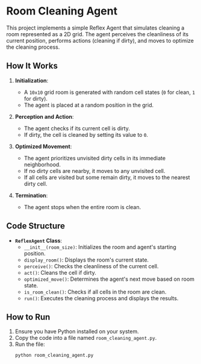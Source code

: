 # Room Cleaning Agent

This project implements a simple Reflex Agent that simulates cleaning a room represented as a 2D grid. The agent perceives the cleanliness of its current position, performs actions (cleaning if dirty), and moves to optimize the cleaning process.

## How It Works

1. **Initialization**: 
   - A `10x10` grid room is generated with random cell states (`0` for clean, `1` for dirty).
   - The agent is placed at a random position in the grid.

2. **Perception and Action**:
   - The agent checks if its current cell is dirty.
   - If dirty, the cell is cleaned by setting its value to `0`.

3. **Optimized Movement**:
   - The agent prioritizes unvisited dirty cells in its immediate neighborhood.
   - If no dirty cells are nearby, it moves to any unvisited cell.
   - If all cells are visited but some remain dirty, it moves to the nearest dirty cell.

4. **Termination**:
   - The agent stops when the entire room is clean.

## Code Structure

- **`ReflexAgent` Class**:
  - `__init__(room_size)`: Initializes the room and agent's starting position.
  - `display_room()`: Displays the room's current state.
  - `perceive()`: Checks the cleanliness of the current cell.
  - `act()`: Cleans the cell if dirty.
  - `optimized_move()`: Determines the agent's next move based on room state.
  - `is_room_clean()`: Checks if all cells in the room are clean.
  - `run()`: Executes the cleaning process and displays the results.

## How to Run

1. Ensure you have Python installed on your system.
2. Copy the code into a file named `room_cleaning_agent.py`.
3. Run the file:
   ```bash
   python room_cleaning_agent.py
   ```
